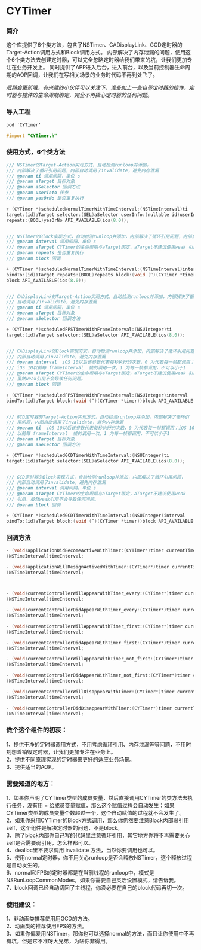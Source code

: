 # CYTimer

### 简介
这个库提供了6个类方法，包含了NSTimer、CADisplayLink、GCD定时器的Target-Action调用方式和Block调用方式。
内部解决了内存泄漏的问题，使用这个6个类方法去创建定时器，可以完全忽略定时器给我们带来的坑，让我们更加专注在业务开发上。
同时提供了APP进入后台，进入前台，以及当前控制器生命周期的AOP回调，让我们在写相关场景的业务时代码不再到处飞了。

*后期会更新哦，有兴趣的小伙伴可以关注下，准备加上一些自带定时器的控件，定时器与控件的生命周期绑定，完全不再操心定时器的任何问题。*

### 导入工程
```Objective-C
pod 'CYTimer'

#import "CYTimer.h"
```

### 使用方式，6个类方法

```Objective-C
/// NSTimer的Target-Action实现方式，自动检测runloop并添加，  
/// 内部解决了循环引用问题，内部自动调用了invalidate，避免内存泄漏  
/// @param ti 调用间隔，单位 s  
/// @param aTarget 目标对象  
/// @param aSelector 回调方法  
/// @param userInfo 传参  
/// @param yesOrNo 是否重复执行  

+ (CYTimer *)scheduledNormalTimerWithTimeInterval:(NSTimeInterval)ti   
target:(id)aTarget selector:(SEL)aSelector userInfo:(nullable id)userInfo   
repeats:(BOOL)yesOrNo API_AVAILABLE(ios(8.0));


/// NSTimer的Block实现方式，自动检测runloop并添加，内部解决了循环引用问题，内部自动调用了invalidate，避免内存泄漏  
/// @param interval 调用间隔，单位 s  
/// @param aTarget CYTimer的生命周期与aTarget绑定，aTarget不建议使用weak 引用，虽然weak引用不会导致任何问题。  
/// @param repeats 是否重复执行  
/// @param block 回调  

+ (CYTimer *)scheduledNormalTimerWithTimeInterval:(NSTimeInterval)interval   
bindTo:(id)aTarget repeats:(BOOL)repeats block:(void (^)(CYTimer *timer))  
block API_AVAILABLE(ios(8.0));


/// CADisplayLink的Target-Action实现方式，自动检测runloop并添加，内部解决了循环引用问题，内部  
/// 自动调用了invalidate，避免内存泄漏  
/// @param ti 调用间隔，单位 s  
/// @param aTarget 目标对象  
/// @param aSelector 回调方法  

+ (CYTimer *)scheduledFPSTimerWithFrameInterval:(NSUInteger)ti   
target:(id)aTarget selector:(SEL)aSelector API_AVAILABLE(ios(8.0));


/// CADisplayLink的Block实现方式，自动检测runloop并添加，内部解决了循环引用问题，
/// 内部自动调用了invalidate，避免内存泄漏   
/// @param interval  iOS 10以后该参数代表每秒执行的次数，0 为代表每一帧都调用；  
/// iOS 10以前每 frameInterval  帧的调用一次，1 为每一帧都调用，不可以小于1    
/// @param aTarget CYTimer的生命周期与aTarget绑定，aTarget不建议使用weak 引用，  
/// 虽然weak引用不会导致任何问题。   
/// @param block 回调   

+ (CYTimer *)scheduledFPSTimerWithFrameInterval:(NSUInteger)interval   
bindTo:(id)aTarget block:(void (^)(CYTimer *timer))block API_AVAILABLE(ios(8.0));


/// GCD定时器的Target-Action实现方式，自动检测runloop并添加，内部解决了循环引   
/// 用问题，内部自动调用了invalidate，避免内存泄漏  
/// @param ti  iOS 10以后该参数代表每秒执行的次数，0 为代表每一帧都调用；iOS 10   
/// 以前每 frameInterval  帧的调用一次，1 为每一帧都调用，不可以小于1   
/// @param aTarget 目标对象   
/// @param aSelector 回调方法   

+ (CYTimer *)scheduledGCDTimerWithTimeInterval:(NSUInteger)ti    
target:(id)aTarget selector:(SEL)aSelector API_AVAILABLE(ios(8.0));


/// GCD定时器的Block实现方式，自动检测runloop并添加，内部解决了循环引用问题，   
/// 内部自动调用了invalidate，避免内存泄漏   
/// @param interval 调用间隔，单位 s   
/// @param aTarget CYTimer的生命周期与aTarget绑定，aTarget不建议使用weak    
/// 引用，虽然weak引用不会导致任何问题。   
/// @param block 回调   

+ (CYTimer *)scheduledGCDTimerWithTimeInterval:(NSUInteger)interval   
bindTo:(id)aTarget block:(void (^)(CYTimer *timer))block API_AVAILABLE(ios(8.0));
```
### 回调方法

```Objective-C
- (void)applicationDidBecomeActiveWithTimer:(CYTimer*)timer currentTimeInterval:    
(NSTimeInterval)timeInterval;

- (void)applicationWillResignActivedWithTimer:(CYTimer*)timer currentTimeInterval:    
(NSTimeInterval)timeInterval;



- (void)currentControllerWillAppearWithTimer_every:(CYTimer*)timer currentTimeInterval:    
(NSTimeInterval)timeInterval;

- (void)currentControllerDidAppearWithTimer_every:(CYTimer*)timer currentTimeInterval:    
(NSTimeInterval)timeInterval;

- (void)currentControllerWillAppearWithTimer_first:(CYTimer*)timer currentTimeInterval:    
(NSTimeInterval)timeInterval;

- (void)currentControllerDidAppearWithTimer_first:(CYTimer*)timer currentTimeInterval:    
(NSTimeInterval)timeInterval;

- (void)currentControllerWillAppearWithTimer_not_first:(CYTimer*)timer currentTimeInterval:    
(NSTimeInterval)timeInterval;

- (void)currentControllerDidAppearWithTimer_not_first:(CYTimer*)timer currentTimeInterval:    
(NSTimeInterval)timeInterval;

- (void)currentControllerWillDisappearWithTimer:(CYTimer*)timer currentTimeInterval:    
(NSTimeInterval)timeInterval;

- (void)currentControllerDidDisappearWithTimer:(CYTimer*)timer currentTimeInterval:    
(NSTimeInterval)timeInterval;
```

### 做个这个组件的初衷：  
 1、提供干净的定时器调用方式，不用考虑循环引用、内存泄漏等等问题，不用时刻想着销毁定时器，让我们更加专注在业务上。  
 2、提供不同原理实现的定时器来更好的适应业务场景。  
 3、提供适当的AOP。  

### 需要知道的地方：  
 1、如果你声明了CYTimer类型的成员变量，然后直接调用CYTimer的类方法去执行任务，没有用 = 给成员变量赋值，那么这个赋值过程会自动发生；如果CYTimer类型的成员变量个数超过一个，这个自动赋值的过程就不会发生了。  
 2、如果你采用CYTimer的Block方式调用，那么你仍然要注意Block内部弱引用self，这个组件是解决定时器的问题，不是block。  
 3、除了block内部你自己写的代码里注意循环引用，其它地方你将不再需要关心self是否需要弱引用，怎么样都可以。  
 4、dealloc里不要求调用 invalidate 方法，当然你要调用也可以。  
 5、使用normal定时器，你不用关心runloop是否会释放NSTimer，这个释放过程是自动发生的。  
 6、normal和FPS的定时器都是在当前线程的runloop中，模式是 NSRunLoopCommonModes，如果你需要自己灵活设置模式，请告诉我。  
 7、block回调已经自动切回了主线程，你没必要在自己的block代码再切一次。  

### 使用建议：  
 1、非动画类推荐使用用GCD的方法。  
 2、动画类的推荐使用FPS的方法。  
 3、如果你偏爱用NSTimer，那你也可以选择normal的方法，而且让你使用中不再有坑。但是它不准呀大兄弟，为啥你非得用。  
